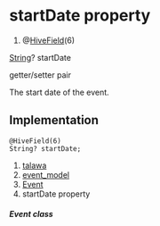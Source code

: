 
<div>

# startDate property

</div>


<div>

1.  @[HiveField](https://pub.dev/documentation/hive/2.2.3/hive/HiveField-class.html)(6)

</div>

[String](https://api.flutter.dev/flutter/dart-core/String-class.html)?
startDate


getter/setter pair




The start date of the event.



## Implementation

``` language-dart
@HiveField(6)
String? startDate;
```







1.  [talawa](../../index.html)
2.  [event_model](../../models_events_event_model/)
3.  [Event](../../models_events_event_model/Event-class.html)
4.  startDate property

##### Event class







